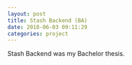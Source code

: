 ```yaml
---
layout: post
title: Stash Backend (BA)
date: 2018-06-03 09:11:29
categories: project
---
```


Stash Backend was my Bachelor thesis.
